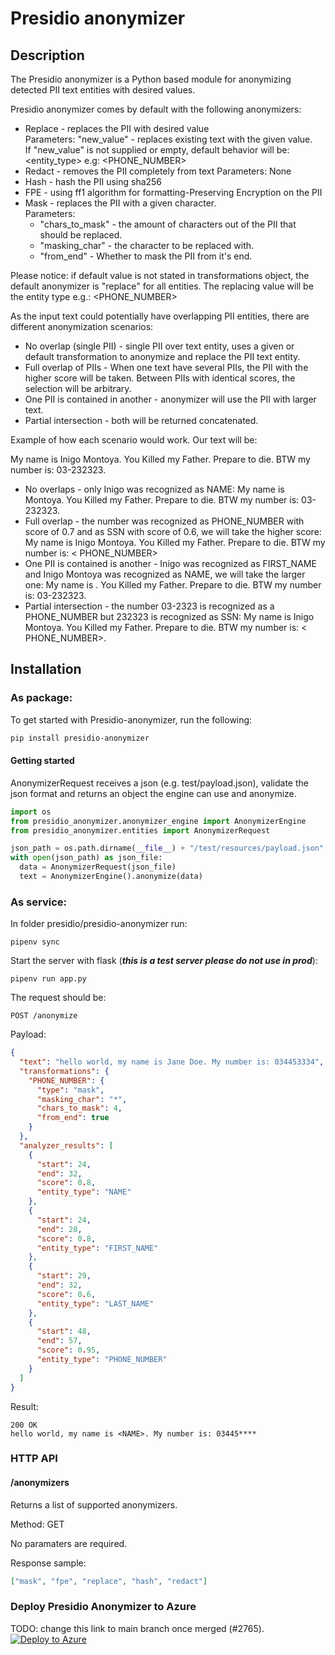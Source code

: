 # Presidio anonymizer

## Description

The Presidio anonymizer is a Python based module for anonymizing detected PII text
entities with desired values.

[comment]: <shiranr> (#TODO need to fill this once the the functionality is done 2656 - 2659)
Presidio anonymizer comes by default with the following anonymizers:

- Replace - replaces the PII with desired value <br>
  Parameters: "new_value" - replaces existing text with the given value. <br>
  If "new_value" is not supplied or empty, default behavior will be: <entity_type>
  e.g: <PHONE_NUMBER>
- Redact - removes the PII completely from text Parameters: None
- Hash - hash the PII using sha256
- FPE - using ff1 algorithm for formatting-Preserving Encryption on the PII
- Mask - replaces the PII with a given character. <br>
  Parameters: 
  * "chars_to_mask" - the amount of characters out of the PII that should
   be replaced. 
  * "masking_char" - the character to be replaced with. 
  * "from_end" - Whether to mask the PII from it's end.


Please notice: if default value is not stated in transformations object, the default
anonymizer is "replace" for all entities. The replacing value will be the entity type
e.g.: <PHONE_NUMBER>

As the input text could potentially have overlapping PII entities, there are different
anonymization scenarios:

- No overlap (single PII) - single PII over text entity, uses a given or default
  transformation to anonymize and replace the PII text entity.
- Full overlap of PIIs - When one text have several PIIs, the PII with the higher score
  will be taken. Between PIIs with identical scores, the selection will be arbitrary.
- One PII is contained in another - anonymizer will use the PII with larger text.
- Partial intersection - both will be returned concatenated.

Example of how each scenario would work. Our text will be:

My name is Inigo Montoya. You Killed my Father. Prepare to die. BTW my number is:
03-232323.

- No overlaps - only Inigo was recognized as NAME:
  My name is <NAME> Montoya. You Killed my Father. Prepare to die. BTW my number is:
  03-232323.
- Full overlap - the number was recognized as PHONE_NUMBER with score of 0.7 and as SSN
  with score of 0.6, we will take the higher score:
  My name is Inigo Montoya. You Killed my Father. Prepare to die. BTW my number is: <
  PHONE_NUMBER>
- One PII is contained is another - Inigo was recognized as FIRST_NAME and Inigo Montoya
  was recognized as NAME, we will take the larger one:
  My name is <NAME>. You Killed my Father. Prepare to die. BTW my number is: 03-232323.
- Partial intersection - the number 03-2323 is recognized as a PHONE_NUMBER but 232323 is
  recognized as SSN:
  My name is Inigo Montoya. You Killed my Father. Prepare to die. BTW my number is: <
  PHONE_NUMBER><SSN>.

## Installation

### As package:

To get started with Presidio-anonymizer, run the following:

```sh
pip install presidio-anonymizer
```

#### Getting started

AnonymizerRequest receives a json (e.g. test/payload.json), validate the json format and
returns an object the engine can use and anonymize.

```python
import os
from presidio_anonymizer.anonymizer_engine import AnonymizerEngine
from presidio_anonymizer.entities import AnonymizerRequest

json_path = os.path.dirname(__file__) + "/test/resources/payload.json"
with open(json_path) as json_file:
  data = AnonymizerRequest(json_file)
  text = AnonymizerEngine().anonymize(data)
```

### As service:

In folder presidio/presidio-anonymizer run:

```
pipenv sync
```

Start the server with flask (***this is a test server please do not use in prod***):

```
pipenv run app.py
```

The request should be:

```
POST /anonymize
```

Payload:
```json
{
  "text": "hello world, my name is Jane Doe. My number is: 034453334",
  "transformations": {
    "PHONE_NUMBER": {
      "type": "mask",
      "masking_char": "*",
      "chars_to_mask": 4,
      "from_end": true
    }
  },
  "analyzer_results": [
    {
      "start": 24,
      "end": 32,
      "score": 0.8,
      "entity_type": "NAME"
    },
    {
      "start": 24,
      "end": 28,
      "score": 0.8,
      "entity_type": "FIRST_NAME"
    },
    {
      "start": 29,
      "end": 32,
      "score": 0.6,
      "entity_type": "LAST_NAME"
    },
    {
      "start": 48,
      "end": 57,
      "score": 0.95,
      "entity_type": "PHONE_NUMBER"
    }
  ]
}
```
Result:
```
200 OK
hello world, my name is <NAME>. My number is: 03445****
```


### HTTP API

#### /anonymizers
Returns a list of supported anonymizers.

Method: GET

No paramaters are required.

Response sample:
```json
["mask", "fpe", "replace", "hash", "redact"]
```

### Deploy Presidio Anonymizer to Azure

TODO: change this link to main branch once merged (#2765).
[![Deploy to Azure](https://aka.ms/deploytoazurebutton)](https://portal.azure.com/#create/Microsoft.Template/uri/https%3A%2F%2Fraw.githubusercontent.com%2Fmicrosoft%2Fpresidio%2Ffeature%2FV2%2Fpresidio-anonymizer%2Fdeploytoazure.json)
